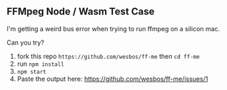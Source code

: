 ## FFMpeg Node / Wasm Test Case

I'm getting a weird bus error when trying to run ffmpeg on a silicon mac.

Can you try?

1. fork this repo `https://github.com/wesbos/ff-me` then `cd ff-me`
2. run `npm install`
3. `npm start`
4. Paste the output here: <https://github.com/wesbos/ff-me/issues/1>
